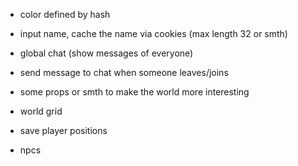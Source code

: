 * color defined by hash
* input name, cache the name via cookies (max length 32 or smth)
* global chat (show messages of everyone)
* send message to chat when someone leaves/joins
* some props or smth to make the world more interesting

* world grid
* save player positions

* npcs